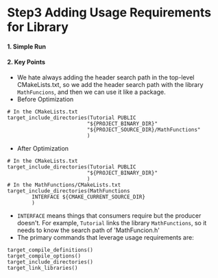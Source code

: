 # Step3 Adding Usage Requirements for Library

#### 1. Simple Run

#### 2. Key Points
- We hate always adding the header search path in the top-level CMakeLists.txt, so we add the header search path
with the library `MathFuncions`, and then we can use it like a package.
- Before Optimization
```
# In the CMakeLists.txt
target_include_directories(Tutorial PUBLIC
                          "${PROJECT_BINARY_DIR}"
                          "${PROJECT_SOURCE_DIR}/MathFunctions"
                          )
```
- After Optimization
```
# In the CMakeLists.txt
target_include_directories(Tutorial PUBLIC
                          "${PROJECT_BINARY_DIR}"
                          )
# In the MathFunctions/CMakeLists.txt
target_include_directories(MathFunctions
        INTERFACE ${CMAKE_CURRENT_SOURCE_DIR}
        )
```
- `INTERFACE` means things that consumers require but the producer doesn't. For example, `Tutorial` links the library `MathFunctions`, so it needs to know the search path of 'MathFuncion.h'
- The primary commands that leverage usage requirements are:
```
target_compile_definitions()
target_compile_options()
target_include_directories()
target_link_libraries()
```

